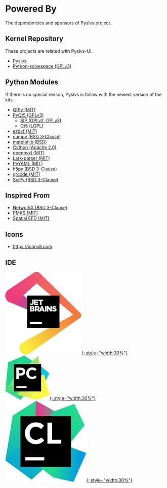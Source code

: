 # Powered By

The dependencies and sponsors of Pyslvs project.

## Kernel Repository

These projects are related with Pyslvs-UI.

* [Pyslvs](https://github.com/KmolYuan/pyslvs)
* [Python-solvespace (GPLv3)](https://github.com/KmolYuan/solvespace)

## Python Modules

If there is no special reason, Pyslvs is follow with the newest version of the kits.

+ [QtPy (MIT)](https://github.com/spyder-ide/qtpy)
+ [PyQt5 (GPLv3)](https://www.riverbankcomputing.com/software/pyqt/intro)
    + [SIP (GPLv2, GPLv3)](https://www.riverbankcomputing.com/software/sip/intro)
    + [Qt5 (LGPL)](https://www.qt.io)
+ [ezdxf (MIT)](https://ezdxf.readthedocs.io/en/latest/index.html)
+ [numpy (BSD 3-Clause)](http://www.numpy.org)
+ [matplotlib (BSD)](https://matplotlib.org/)
+ [Cython (Apache 2.0)](http://cython.org)
+ [openpyxl (MIT)](http://openpyxl.readthedocs.io)
+ [Lark-parser (MIT)](https://github.com/erezsh/lark)
+ [PyYAML (MIT)](https://pyyaml.org)
+ [h5py (BSD 3-Clause)](https://www.h5py.org/)
+ [qrcode (MIT)](https://github.com/lincolnloop/python-qrcode)
+ [SciPy (BSD 3-Clause)](https://www.scipy.org/)

## Inspired From

+ [NetworkX (BSD 3-Clause)](https://networkx.github.io)
+ [PMKS (MIT)](http://designengrlab.github.io/PMKS)
+ [Spatial EFD (MIT)](https://github.com/sgrieve/spatial_efd)

## Icons

+ <https://icons8.com>

## IDE

[![](img/sponsor-jetbrains.svg){: style="width:30%"}](https://www.jetbrains.com/?from=Pyslvs)
[![](img/sponsor-pycharm.svg){: style="width:30%"}](https://www.jetbrains.com/pycharm/?from=Pyslvs)
[![](img/sponsor-clion.svg){: style="width:30%"}](https://www.jetbrains.com/clion/?from=Pyslvs)
